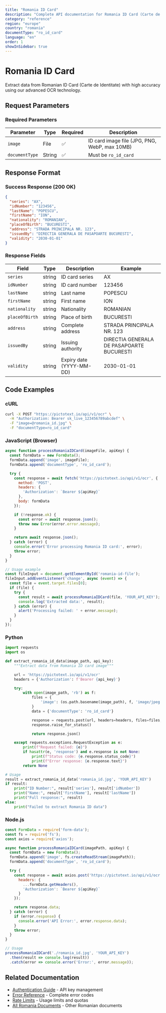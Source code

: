 ```yaml
---
title: "Romania ID Card"
description: "Complete API documentation for Romania ID Card (Carte de Identitate) OCR with examples and field reference"
category: "reference"
region: "europe"
country: "romania"
documentType: "ro_id_card"
language: "en"
order: 1
showInSidebar: true
---
```


# Romania ID Card

Extract data from Romanian ID Card (Carte de Identitate) with high accuracy using our advanced OCR technology.

## Request Parameters

### Required Parameters

| Parameter | Type | Required | Description |
|-----------|------|----------|-------------|
| `image` | File | ✅ | ID card image file (JPG, PNG, WebP, max 10MB) |
| `documentType` | String | ✅ | Must be `ro_id_card` |


## Response Format

### Success Response (200 OK)

```json
{
  "series": "AX",
  "idNumber": "123456",
  "lastName": "POPESCU",
  "firstName": "ION",
  "nationality": "ROMANIAN",
  "placeOfBirth": "BUCURESTI",
  "address": "STRADA PRINCIPALA NR. 123",
  "issuedBy": "DIRECTIA GENERALA DE PASAPOARTE BUCURESTI",
  "validity": "2030-01-01"
}
```

### Response Fields

| Field | Type | Description | Example |
|-------|------|-------------|---------|
| `series` | string | ID card series | AX |
| `idNumber` | string | ID card number | 123456 |
| `lastName` | string | Last name | POPESCU |
| `firstName` | string | First name | ION |
| `nationality` | string | Nationality | ROMANIAN |
| `placeOfBirth` | string | Place of birth | BUCURESTI |
| `address` | string | Complete address | STRADA PRINCIPALA NR. 123 |
| `issuedBy` | string | Issuing authority | DIRECTIA GENERALA DE PASAPOARTE BUCURESTI |
| `validity` | string | Expiry date (YYYY-MM-DD) | 2030-01-01 |

## Code Examples

### cURL

```bash
curl -X POST "https://pictotext.io/api/v1/ocr" \
  -H "Authorization: Bearer sk_live_123456789abcdef" \
  -F "image=@romania_id.jpg" \
  -F "documentType=ro_id_card"
```

### JavaScript (Browser)

```javascript
async function processRomaniaIDCard(imageFile, apiKey) {
  const formData = new FormData();
  formData.append('image', imageFile);
  formData.append('documentType', 'ro_id_card');

  try {
    const response = await fetch('https://pictotext.io/api/v1/ocr', {
      method: 'POST',
      headers: {
        'Authorization': `Bearer ${apiKey}`
      },
      body: formData
    });

    if (!response.ok) {
      const error = await response.json();
      throw new Error(error.error.message);
    }

    return await response.json();
  } catch (error) {
    console.error('Error processing Romania ID card:', error);
    throw error;
  }
}

// Usage example
const fileInput = document.getElementById('romania-id-file');
fileInput.addEventListener('change', async (event) => {
  const file = event.target.files[0];
  if (file) {
    try {
      const result = await processRomaniaIDCard(file, 'YOUR_API_KEY');
      console.log('Extracted data:', result);
    } catch (error) {
      alert('Processing failed: ' + error.message);
    }
  }
});
```

### Python

```python
import requests
import os

def extract_romania_id_data(image_path, api_key):
    """Extract data from Romania ID card image"""

    url = 'https://pictotext.io/api/v1/ocr'
    headers = {'Authorization': f'Bearer {api_key}'}

    try:
        with open(image_path, 'rb') as f:
            files = {
                'image': (os.path.basename(image_path), f, 'image/jpeg')
            }
            data = {'documentType': 'ro_id_card'}

            response = requests.post(url, headers=headers, files=files, data=data, timeout=30)
            response.raise_for_status()

            return response.json()

    except requests.exceptions.RequestException as e:
        print(f"Request failed: {e}")
        if hasattr(e, 'response') and e.response is not None:
            print(f"Status code: {e.response.status_code}")
            print(f"Error response: {e.response.text}")
        return None

# Usage
result = extract_romania_id_data('romania_id.jpg', 'YOUR_API_KEY')
if result:
    print("ID Number:", result['series'], result['idNumber'])
    print("Name:", result['firstName'], result['lastName'])
    print("Full response:", result)
else:
    print("Failed to extract Romania ID data")
```

### Node.js

```javascript
const FormData = require('form-data');
const fs = require('fs');
const axios = require('axios');

async function processRomaniaIDCard(imagePath, apiKey) {
  const formData = new FormData();
  formData.append('image', fs.createReadStream(imagePath));
  formData.append('documentType', 'ro_id_card');

  try {
    const response = await axios.post('https://pictotext.io/api/v1/ocr', formData, {
      headers: {
        ...formData.getHeaders(),
        'Authorization': `Bearer ${apiKey}`
      }
    });

    return response.data;
  } catch (error) {
    if (error.response) {
      console.error('API Error:', error.response.data);
    }
    throw error;
  }
}

// Usage
processRomaniaIDCard('./romania_id.jpg', 'YOUR_API_KEY')
  .then(result => console.log(result))
  .catch(error => console.error('Error:', error.message));
```

## Related Documentation

- [Authentication Guide](../../../authentication.md) - API key management
- [Error Reference](../../../errors.md) - Complete error codes
- [Rate Limits](../../../limits.md) - Usage limits and quotas
- [All Romania Documents](../../../supported-documents.md#europe) - Other Romanian documents
